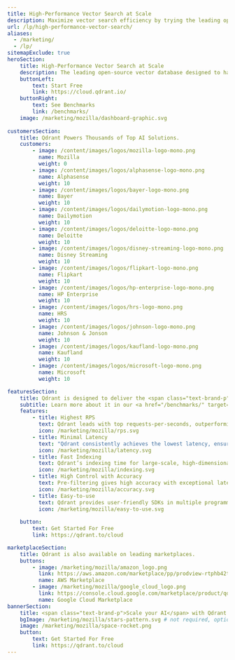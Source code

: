 ```yaml
---
title: High-Performance Vector Search at Scale
description: Maximize vector search efficiency by trying the leading open-source vector search database.
url: /lp/high-performance-vector-search/
aliases:
  - /marketing/
  - /lp/
sitemapExclude: true
heroSection:
    title: High-Performance Vector Search at Scale
    description: The leading open-source vector database designed to handle high-dimensional vectors for performance and massive-scale AI applications. Qdrant is purpose-built in Rust for unmatched speed and reliability even when processing billions of vectors.
    buttonLeft:
        text: Start Free
        link: https://cloud.qdrant.io/
    buttonRight:
        text: See Benchmarks
        link: /benchmarks/
    image: /marketing/mozilla/dashboard-graphic.svg
    
customersSection:
    title: Qdrant Powers Thousands of Top AI Solutions.
    customers:
        - image: /content/images/logos/mozilla-logo-mono.png
          name: Mozilla
          weight: 0
        - image: /content/images/logos/alphasense-logo-mono.png
          name: Alphasense
          weight: 10
        - image: /content/images/logos/bayer-logo-mono.png
          name: Bayer
          weight: 10
        - image: /content/images/logos/dailymotion-logo-mono.png
          name: Dailymotion
          weight: 10
        - image: /content/images/logos/deloitte-logo-mono.png
          name: Deloitte
          weight: 10
        - image: /content/images/logos/disney-streaming-logo-mono.png
          name: Disney Streaming
          weight: 10
        - image: /content/images/logos/flipkart-logo-mono.png
          name: Flipkart
          weight: 10
        - image: /content/images/logos/hp-enterprise-logo-mono.png
          name: HP Enterprise
          weight: 10
        - image: /content/images/logos/hrs-logo-mono.png
          name: HRS
          weight: 10
        - image: /content/images/logos/johnson-logo-mono.png
          name: Johnson & Jonson
          weight: 10
        - image: /content/images/logos/kaufland-logo-mono.png
          name: Kaufland
          weight: 10
        - image: /content/images/logos/microsoft-logo-mono.png
          name: Microsoft
          weight: 10

featuresSection:
    title: Qdrant is designed to deliver the <span class="text-brand-p">fastest and most accurate results at the lowest cost</span>.
    subtitle: Learn more about it in our <a href="/benchmarks/" target="_blank">performance benchmarks</a>. # not required, optional
    features:
        - title: Highest RPS
          text: Qdrant leads with top requests-per-seconds, outperforming alternative vector databases in various datasets by up to 4x.
          icon: /marketing/mozilla/rps.svg
        - title: Minimal Latency
          text: "Qdrant consistently achieves the lowest latency, ensuring quicker response times in data retrieval: 3ms response for 1M Open AI embeddings, outpacing alternatives by 50x-100x."
          icon: /marketing/mozilla/latency.svg
        - title: Fast Indexing
          text: Qdrant’s indexing time for large-scale, high-dimensional datasets is notably faster than alternative options.
          icon: /marketing/mozilla/indexing.svg
        - title: High Control with Accuracy
          text: Pre-filtering gives high accuracy with exceptional latencies in nested filtering search scenarios.
          icon: /marketing/mozilla/accuracy.svg
        - title: Easy-to-use
          text: Qdrant provides user-friendly SDKs in multiple programming languages, facilitating easy integration into existing systems.
          icon: /marketing/mozilla/easy-to-use.svg
    
    button:
        text: Get Started For Free
        link: https://qdrant.to/cloud

marketplaceSection:
    title: Qdrant is also available on leading marketplaces.
    buttons:
        - image: /marketing/mozilla/amazon_logo.png
          link: https://aws.amazon.com/marketplace/pp/prodview-rtphb42tydtzg?sr=0-1&ref_=beagle&applicationId=AWS-Marketplace-Console
          name: AWS Marketplace
        - image: /marketing/mozilla/google_cloud_logo.png
          link: https://console.cloud.google.com/marketplace/product/qdrant-public/qdrant?project=qdrant-public
          name: Google Cloud Marketplace
bannerSection:
    title: <span class="text-brand-p">Scale your AI</span> with Qdrant
    bgImage: /marketing/mozilla/stars-pattern.svg # not required, optional
    image: /marketing/mozilla/space-rocket.png
    button:
        text: Get Started For Free
        link: https://qdrant.to/cloud
---
```

